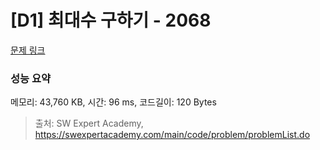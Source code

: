 # [D1] 최대수 구하기 - 2068 

[문제 링크](https://swexpertacademy.com/main/code/problem/problemDetail.do?contestProbId=AV5QQhbqA4QDFAUq) 

### 성능 요약

메모리: 43,760 KB, 시간: 96 ms, 코드길이: 120 Bytes



> 출처: SW Expert Academy, https://swexpertacademy.com/main/code/problem/problemList.do